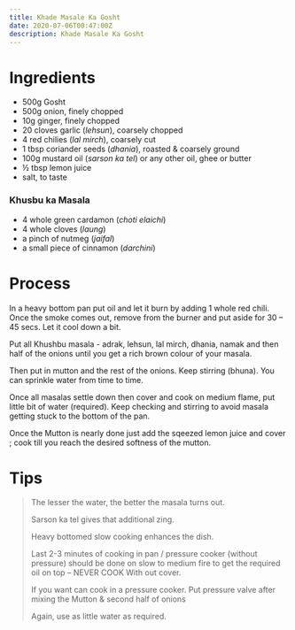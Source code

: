 ```yaml
---
title: Khade Masale Ka Gosht
date: 2020-07-06T00:47:00Z
description: Khade Masale Ka Gosht
---
```

# Ingredients 

* 500g Gosht 
* 500g onion, finely chopped
* 10g ginger, finely chopped
* 20 cloves garlic (*lehsun*), coarsely chopped
* 4 red chilies  (*lal mirch*), coarsely cut
* 1 tbsp coriander seeds (*dhania*), roasted & coarsely ground
* 100g mustard oil (*sarson ka tel*) or any other oil, ghee or butter
* ½ tbsp lemon juice
* salt, to taste

### Khusbu ka Masala

* 4 whole green cardamon (*choti elaichi*)
* 4 whole cloves (*laung*)
* a pinch of nutmeg (*jaifal*)
* a small piece of cinnamon (*darchini*)

# Process

In a heavy bottom pan put oil and let it burn by adding 1 whole red chili. Once the smoke comes out, remove from the burner and put aside for 30 – 45 secs. Let it cool down a bit.

Put all Khushbu masala - adrak, lehsun, lal mirch, dhania, namak and then half of the onions until you get a rich brown colour of your masala.

Then put in mutton and the rest of the onions. Keep stirring (bhuna). You can sprinkle water from time to time.

Once all masalas settle down then cover and cook on medium flame, put little bit of water (required). Keep checking and stirring to avoid masala getting stuck to the bottom of the pan.

Once the Mutton is nearly done just add the sqeezed lemon juice and cover ; cook till you reach the desired softness of the mutton.

# Tips

> The lesser the water, the better the masala turns out.
>
> Sarson ka tel gives that additional zing.
>
> Heavy bottomed slow cooking enhances the dish.
>
> Last 2-3 minutes of cooking in pan / pressure cooker (without pressure) should be done on slow to medium fire to get the required oil on top – NEVER COOK With out cover.
>
> If you want can cook in a pressure cooker. Put pressure valve after mixing the Mutton & second half of onions  
>
> Again, use as little water as required.